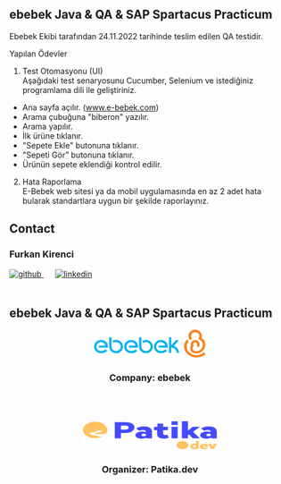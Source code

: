<!-- ABOUT THE PROJECT -->
## ebebek Java & QA & SAP Spartacus Practicum

Ebebek Ekibi tarafından 24.11.2022 tarihinde teslim edilen QA testidir.  

Yapılan Ödevler


1. Test Otomasyonu (UI)  
   Aşağıdaki test senaryosunu Cucumber, Selenium ve istediğiniz programlama dili ile geliştiriniz.  
- Ana sayfa açılır. (www.e-bebek.com)  
- Arama çubuğuna "biberon" yazılır.  
- Arama yapılır.  
- İlk ürüne tıklanır.  
- "Sepete Ekle" butonuna tıklanır.  
- "Sepeti Gör” butonuna tıklanır.  
- Ürünün sepete eklendiği kontrol edilir.  
2. Hata Raporlama  
   E-Bebek web sitesi ya da mobil uygulamasında en az 2 adet hata bularak standartlara uygun bir şekilde raporlayınız.  


<!-- CONTACT -->
## Contact

### Furkan Kirenci

<a href="https://github.com/furkankirenci" target="_blank">
<img  src=https://img.shields.io/badge/github-%2324292e.svg?&style=for-the-badge&logo=github&logoColor=white alt=github style="margin-bottom: 20px;" />
</a>
<a href="https://www.linkedin.com/in/furkan-kirenci-912668245/" target="_blank">
<img src=https://img.shields.io/badge/linkedin-%231E77B5.svg?&style=for-the-badge&logo=linkedin&logoColor=white alt=linkedin style="margin-bottom: 20px; margin-left:20px" />
</a>

<!-- PROJECT-BOOTCAMP-PRACTICUM PART -->
<br />

## ebebek Java & QA & SAP Spartacus Practicum
<div align="center">
  <a href="https://www.e-bebek.com">
    <img src="https://github.com/furkankirenci/ebebekFinalCase/blob/main/images/ebebek-logo.png" alt="Logo" width="200" height="50">
  </a>

<h3 align="center">Company: ebebek</h3>
</div>
<br>
<br><br>
<div align="center">
  <a href="https://www.patika.dev/tr">
    <img src="https://github.com/furkankirenci/ebebekFinalCase/blob/main/images/patika-logo.svg" alt="Logo" width="240" height="50">
  </a>
<h3 align="center">Organizer: Patika.dev</h3>
</div>
